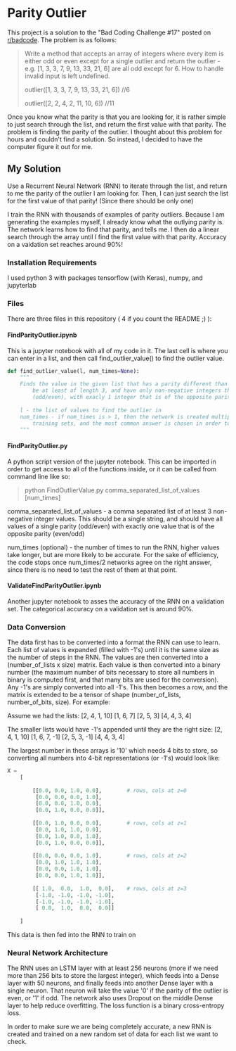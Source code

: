 # Parity Outlier

This project is a solution to the "Bad Coding Challenge #17" posted on [r/badcode](https://www.reddit.com/r/badcode/). The problem is as follows:

> Write a method that accepts an array of integers where every item is either odd or even except for a single outlier and return the outlier - e.g. [1, 3, 3, 7, 9, 13, 33, 21, 6] are all odd except for 6. How to handle invalid input is left undefined.
>
> outlier([1, 3, 3, 7, 9, 13, 33, 21, 6]) //6
>
> outlier([2, 2, 4, 2, 11, 10, 6]) //11

Once you know what the parity is that you are looking for, it is rather simple to just search through the list, and return the first value with that parity. The problem is finding the parity of the outlier. I thought about this problem for hours and couldn't find a solution. So instead, I decided to have the computer figure it out for me.

## My Solution

Use a Recurrent Neural Network (RNN) to iterate through the list, and return to me the parity of the outlier I am looking for. Then, I can just search the list for the first value of that parity! (Since there should be only one)

I train the RNN with thousands of examples of parity outliers. Because I am generating the examples myself, I already know what the outlying parity is. The network learns how to find that parity, and tells me. I then do a linear search through the array until I find the first value with that parity. Accuracy on a vaidation set reaches around 90%!

### Installation Requirements

I used python 3 with packages tensorflow (with Keras), numpy, and jupyterlab

### Files

There are three files in this repository ( 4 if you count the README ;) ):

#### FindParityOutlier.ipynb

This is a jupyter notebook with all of my code in it. The last cell is where you can enter in a list, and then call find_outlier_value() to find the outlier value.

```python
def find_outlier_value(l, num_times=None):
    """
    Finds the value in the given list that has a parity different than the rest. The list should
        be at least of length 3, and have only non-negative integers that are all of one parity
        (odd/even), with exacly 1 integer that is of the opposite parity (even/odd)
    
    l - the list of values to find the outlier in
    num_times - if num_times is > 1, then the network is created multiple times with different
        training sets, and the most common answer is chosen in order to increase accuracy
    """
```

#### FindParityOutlier.py

A python script version of the jupyter notebook. This can be imported in order to get access to all of the functions inside, or it can be called from command line like so:

> python FindOutlierValue.py comma_separated_list_of_values [num_times]

comma_separated_list_of_values - a comma separated list of at least 3 non-negative integer values. This should be a single string, and should have all values of a single parity (odd/even) with exactly one value that is of the opposite parity (even/odd)

num_times (optional) - the number of times to run the RNN, higher values take longer, but are more likely to be accurate. For the sake of efficiency, the code stops once num_times/2 networks agree on the right answer, since there is no need to test the rest of them at that point.

#### ValidateFindParityOutlier.ipynb

Another jupyter notebook to asses the accuracy of the RNN on a validation set. The categorical accuracy on a validation set is around 90%.

### Data Conversion

The data first has to be converted into a format the RNN can use to learn. Each list of values is expanded (filled with -1's) until it is the same size as the number of steps in the RNN. The values are then converted
into a (number_of_lists x size) matrix. Each value is then converted into a binary number (the maximum number of bits necessary to store all numbers in binary is computed first, and that many bits are used for the conversion). Any -1's are simply converted into all -1's. This then becomes a row, and the matrix is extended to be a tensor of shape (number_of_lists, number_of_bits, size). For example:

Assume we had the lists:
    [2, 4, 1, 10]
    [1, 6, 7]
    [2, 5, 3]
    [4, 4, 3, 4]

The smaller lists would have -1's appended until they are the right size:
    [2, 4, 1, 10]
    [1, 6, 7, -1]
    [2, 5, 3, -1]
    [4, 4, 3,  4]

The largest number in these arrays is '10' which needs 4 bits to store, so converting all numbers into 4-bit representations (or -1's) would look like:

``` python
X = 
    [
    
        [[0.0, 0.0, 1.0, 0.0],        # rows, cols at z=0
         [0.0, 0.0, 0.0, 1.0],
         [0.0, 0.0, 1.0, 0.0],
         [0.0, 1.0, 0.0, 0.0]],
         
        [[0.0, 1.0, 0.0, 0.0],        # rows, cols at z=1
         [0.0, 1.0, 1.0, 0.0],
         [0.0, 1.0, 0.0, 1.0],
         [0.0, 1.0, 0.0, 0.0]],
         
        [[0.0, 0.0, 0.0, 1.0],        # rows, cols at z=2
         [0.0, 1.0, 1.0, 1.0],
         [0.0, 0.0, 1.0, 1.0],
         [0.0, 0.0, 1.0, 1.0]],
         
        [[ 1.0,  0.0,  1.0,  0.0],    # rows, cols at z=3
         [-1.0, -1.0, -1.0, -1.0],
         [-1.0, -1.0, -1.0, -1.0],
         [ 0.0,  1.0,  0.0,  0.0]]
         
    ]
```

This data is then fed into the RNN to train on

### Neural Network Architecture

The RNN uses an LSTM layer with at least 256 neurons (more if we need more than 256 bits to store the largest integer), which feeds into a Dense layer with 50 neurons, and finally feeds into another Dense layer with a single neuron. That neuron will take the value '0' if the parity of the outlier is even, or '1' if odd. The network also uses Dropout on the middle Dense layer to help reduce overfitting. The loss function is a binary cross-entropy loss.

In order to make sure we are being completely accurate, a new RNN is created and trained on a new random set of data for each list we want to check.